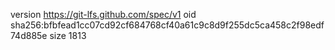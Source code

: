 version https://git-lfs.github.com/spec/v1
oid sha256:bfbfead1cc07cd92cf684768cf40a61c9c8d9f255dc5ca458c2f98edf74d885e
size 1813
